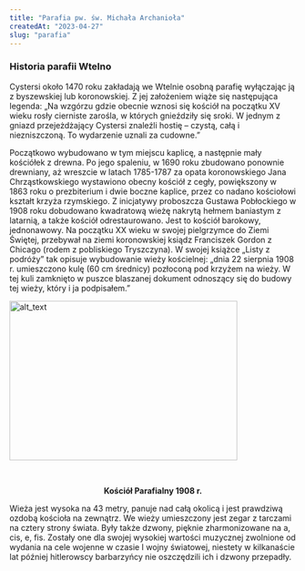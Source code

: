 ```yaml
---
title: "Parafia pw. św. Michała Archanioła"
createdAt: "2023-04-27"
slug: "parafia"
---
```


### Historia parafii Wtelno

Cystersi około 1470 roku zakładają we Wtelnie osobną parafię wyłączając ją z byszewskiej lub koronowskiej. Z jej założeniem wiąże się następująca legenda:
„Na wzgórzu gdzie obecnie wznosi się kościół na początku XV wieku rosły cierniste zarośla, w których gnieździły się sroki. W jednym z gniazd przejeżdżający Cystersi znaleźli hostię – czystą, całą i niezniszczoną. To wydarzenie uznali za cudowne.”

Początkowo wybudowano w tym miejscu kaplicę, a następnie mały kościółek z drewna. Po jego spaleniu, w 1690 roku zbudowano ponownie drewniany, aż wreszcie w latach 1785-1787 za opata koronowskiego Jana Chrząstkowskiego wystawiono obecny kościół z cegły, powiększony w 1863 roku o prezbiterium i dwie boczne kaplice, przez co nadano kościołowi kształt krzyża rzymskiego. Z inicjatywy proboszcza Gustawa Pobłockiego w 1908 roku dobudowano kwadratową wieżę nakrytą hełmem baniastym z latarnią, a także kościół odrestaurowano. Jest to kościół barokowy, jednonawowy. Na początku XX wieku w swojej pielgrzymce do Ziemi Świętej, przebywał na ziemi koronowskiej ksiądz Franciszek Gordon z Chicago (rodem z pobliskiego Tryszczyna). W swojej książce „Listy z podróży” tak opisuje wybudowanie wieży kościelnej: „dnia 22 sierpnia 1908 r. umieszczono kulę (60 cm średnicy) pozłoconą pod krzyżem na wieży. W tej kuli zamknięto w puszce blaszanej dokument odnoszący się do budowy tej wieży, który i ja podpisałem.”

<img src="/static/images/Kosciol_Parafialny_1908.jpg" alt="alt_text" height=280 width=400>

&nbsp;
&nbsp;
<strong><center>Kościół Parafialny 1908 r.</center></strong>

Wieża jest wysoka na 43 metry, panuje nad całą okolicą i jest prawdziwą ozdobą kościoła na zewnątrz. We wieży umieszczony jest zegar z tarczami na cztery strony świata. Były także dzwony, pięknie zharmonizowane na a, cis, e, fis. Zostały one dla swojej wysokiej wartości muzycznej zwolnione od wydania na cele wojenne w czasie I wojny światowej, niestety w kilkanaście lat później hitlerowscy barbarzyńcy nie oszczędzili ich i dzwony przepadły.
